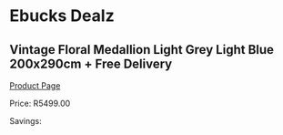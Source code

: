 
# Ebucks Dealz
## Vintage Floral Medallion Light Grey Light Blue 200x290cm + Free Delivery
[Product Page](https://www.ebucks.com/web/shop/productSelected.do?prodId=1210555055&catId=1209942441)

Price: R5499.00

Savings: 


	